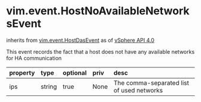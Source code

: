vim.event.HostNoAvailableNetworksEvent
======================================
inherits from [vim.event.HostDasEvent](docs/vim.event.HostDasEvent.md)
as of [vSphere API 4.0](vim.version.md#vim.version.version5)


This event records the fact that a host does not have any available networks  for HA communication

| property | type | optional | priv | desc |
|:---------|:-----|:---------|:-----|:-----|
| ips | string | true | None | The comma-separated list of used networks |


